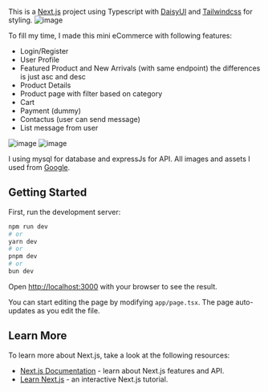 This is a [Next.js](https://nextjs.org) project using Typescript with [DaisyUI](https://daisyui.com/) and [Tailwindcss](https://tailwindcss.com/) for styling.
![image](https://github.com/user-attachments/assets/016b7bc7-f722-49f2-a4bc-f8fd8780bf08)

To fill my time, I made this mini eCommerce with following features:
  - Login/Register
  - User Profile
  - Featured Product and New Arrivals (with same endpoint) the differences is just asc and desc
  - Product Details
  - Product page with filter based on category
  - Cart
  - Payment (dummy)
  - Contactus (user can send message)
  - List message from user

![image](https://github.com/user-attachments/assets/2f2063db-8077-4e7e-97c6-6dce3164af94)
![image](https://github.com/user-attachments/assets/b890c126-4ffe-4408-b5ae-9ac1239c81bb)

I using mysql for database and expressJs for API. All images and assets I used from [Google](https://www.google.com/imghp?hl=en&authuser=0&ogbl).

## Getting Started

First, run the development server:

```bash
npm run dev
# or
yarn dev
# or
pnpm dev
# or
bun dev
```

Open [http://localhost:3000](http://localhost:3000) with your browser to see the result.

You can start editing the page by modifying `app/page.tsx`. The page auto-updates as you edit the file.

## Learn More

To learn more about Next.js, take a look at the following resources:

- [Next.js Documentation](https://nextjs.org/docs) - learn about Next.js features and API.
- [Learn Next.js](https://nextjs.org/learn) - an interactive Next.js tutorial.
